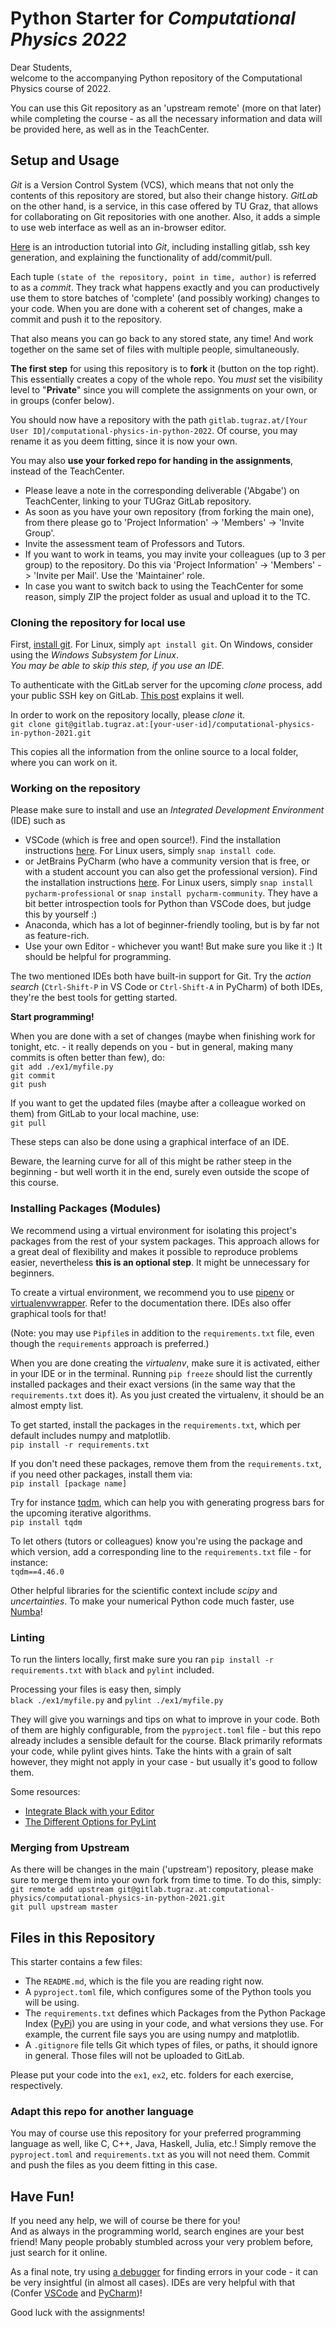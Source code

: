 # Python Starter for *Computational Physics 2022*
Dear Students, \
welcome to the accompanying Python repository of the Computational Physics course of 2022.

You can use this Git repository as an 'upstream remote' (more on that later) while completing the course - as all the necessary information and data will be provided here, as well as in the TeachCenter.

## Setup and Usage
*Git* is a Version Control System (VCS), which means that not only the contents of this repository are stored, but also their change history.
*GitLab* on the other hand, is a service, in this case offered by TU Graz, that allows for collaborating on Git repositories with one another.
Also, it adds a simple to use web interface as well as an in-browser editor.

[Here](https://www.youtube.com/playlist?list=PLhW3qG5bs-L8YSnCiyQ-jD8XfHC2W1NL_) is an introduction tutorial into *Git*, including installing gitlab, ssh key generation, and explaining the functionality of add/commit/pull.

Each tuple `(state of the repository, point in time, author)` is referred to as a *commit*. They track what happens exactly and you can productively use them to store batches of 'complete' (and possibly working) changes to your code. When you are done with a coherent set of changes, make a commit and push it to the repository.

That also means you can go back to any stored state, any time!
And work together on the same set of files with multiple people, simultaneously.

**The first step** for using this repository is to **fork** it (button on the top right). This essentially creates a copy of the whole repo. You *must* set the visibility level to "**Private**" since you will complete the assignments on your own, or in groups (confer below).

You should now have a repository with the path `gitlab.tugraz.at/[Your User ID]/computational-physics-in-python-2022`.
Of course, you may rename it as you deem fitting, since it is now your own.

You may also **use your forked repo for handing in the assignments**, instead of the TeachCenter.
- Please leave a note in the corresponding deliverable ('Abgabe') on TeachCenter, linking to your TUGraz GitLab repository.
- As soon as you have your own repository (from forking the main one), from there please go to 'Project Information' -> 'Members' -> 'Invite Group'.
- Invite the assessment team of Professors and Tutors.
- If you want to work in teams, you may invite your colleagues (up to 3 per group) to the repository. Do this via 'Project Information' -> 'Members' -> 'Invite per Mail'. Use the 'Maintainer' role.
- In case you want to switch back to using the TeachCenter for some reason, simply ZIP the project folder as usual and upload it to the TC.

### Cloning the repository for local use
First, [install git](https://github.com/git-guides/install-git). For Linux, simply `apt install git`. On Windows, consider using the *Windows Subsystem for Linux*. \
*You may be able to skip this step, if you use an IDE.*

To authenticate with the GitLab server for the upcoming *clone* process, add your public SSH key on GitLab. [This post](https://stackoverflow.com/a/50079018/5832850) explains it well.

In order to work on the repository locally, please *clone* it. \
`git clone git@gitlab.tugraz.at:[your-user-id]/computational-physics-in-python-2021.git`

This copies all the information from the online source to a local folder, where you can work on it.

### Working on the repository
Please make sure to install and use an *Integrated Development Environment* (IDE) such as

- VSCode (which is free and open source!). Find the installation instructions [here](https://code.visualstudio.com/). For Linux users, simply `snap install code`.
- or JetBrains PyCharm (who have a community version that is free, or with a student account you can also get the professional version). Find the installation instructions [here](https://www.jetbrains.com/pycharm/). For Linux users, simply `snap install pycharm-professional` or `snap install pycharm-community`. They have a bit better introspection tools for Python than VSCode does, but judge this by yourself :)
- Anaconda, which has a lot of beginner-friendly tooling, but is by far not as feature-rich.
- Use your own Editor - whichever you want! But make sure you like it :) It should be helpful for programming.

The two mentioned IDEs both have built-in support for Git.
Try the *action search* (`Ctrl-Shift-P` in VS Code or `Ctrl-Shift-A` in PyCharm) of both IDEs, they're the best tools for getting started.

**Start programming!**

When you are done with a set of changes (maybe when finishing work for tonight, etc. - it really depends on you - but in general, making many commits is often better than few), do: \
`git add ./ex1/myfile.py` \
`git commit` \
`git push`

If you want to get the updated files (maybe after a colleague worked on them) from GitLab to your local machine, use: \
`git pull` 

These steps can also be done using a graphical interface of an IDE.

Beware, the learning curve for all of this might be rather steep in the beginning - but well worth it in the end, surely even outside the scope of this course.

### Installing Packages (Modules)
We recommend using a virtual environment for isolating this project's packages from the rest of your system packages.
This approach allows for a great deal of flexibility and makes it possible to reproduce problems easier, nevertheless **this is an optional step**.
It might be unnecessary for beginners.

To create a virtual environment, we recommend you to use [pipenv](https://pipenv.pypa.io/en/latest/) or [virtualenvwrapper](https://virtualenvwrapper.readthedocs.io/en/latest/). Refer to the documentation there.
IDEs also offer graphical tools for that!

(Note: you may use `Pipfile`s in addition to the `requirements.txt` file, even though the `requirements` approach is preferred.)

When you are done creating the *virtualenv*, make sure it is activated, either in your IDE or in the terminal.
Running `pip freeze` should list the currently installed packages and their exact versions (in the same way that the `requirements.txt` does it). As you just created the virtualenv, it should be an almost empty list.

To get started, install the packages in the `requirements.txt`, which per default includes numpy and matplotlib. \
`pip install -r requirements.txt`

If you don't need these packages, remove them from the `requirements.txt`, if you need other packages, install them via: \
`pip install [package name]`

Try for instance [tqdm](https://pypi.org/project/tqdm/), which can help you with generating progress bars for the upcoming iterative algorithms. \
`pip install tqdm`

To let others (tutors or colleagues) know you're using the package and which version, add a corresponding line to the `requirements.txt` file - for instance: \
`tqdm==4.46.0`

Other helpful libraries for the scientific context include *scipy* and *uncertainties*.
To make your numerical Python code much faster, use [Numba](https://numba.pydata.org/)!

### Linting
To run the linters locally, first make sure you ran `pip install -r requirements.txt` with `black` and `pylint` included.

Processing your files is easy then, simply \
`black ./ex1/myfile.py` and `pylint ./ex1/myfile.py`

They will give you warnings and tips on what to improve in your code. Both of them are highly configurable, from the `pyproject.toml` file - but this repo already includes a sensible default for the course. Black primarily reformats your code, while pylint gives hints.
Take the hints with a grain of salt however, they might not apply in your case - but usually it's good to follow them.

Some resources:
- [Integrate Black with your Editor](https://black.readthedocs.io/en/stable/integrations/editors.html)
- [The Different Options for PyLint](https://www.getcodeflow.com/pylint-configuration.html)

### Merging from Upstream
As there will be changes in the main ('upstream') repository, please make sure to merge them into your own fork from time to time. To do this, simply: \
`git remote add upstream git@gitlab.tugraz.at:computational-physics/computational-physics-in-python-2021.git` \
`git pull upstream master`

## Files in this Repository
This starter contains a few files:

- The `README.md`, which is the file you are reading right now.
- A `pyproject.toml` file, which configures some of the Python tools you will be using.
- The `requirements.txt` defines which Packages from the Python Package Index ([PyPi](https://pypi.org/)) you are using in your code, and what versions they use. For example, the current file says you are using numpy and matplotlib.
- A `.gitignore` file tells Git which types of files, or paths, it should ignore in general. Those files will not be uploaded to GitLab.

Please put your code into the `ex1`, `ex2`, etc. folders for each exercise, respectively.

### Adapt this repo for another language
You may of course use this repository for your preferred programming language as well, like C, C++, Java, Haskell, Julia, etc.!
Simply remove the `pyproject.toml` and `requirements.txt` as you will not need them.
Commit and push the files as you deem fitting in this case.

## Have Fun!
If you need any help, we will of course be there for you! \
And as always in the programming world, search engines are your best friend! Many people probably stumbled across your very problem before, just search for it online.

As a final note, try using [a debugger](https://docs.python.org/3/library/pdb.html) for finding errors in your code -
it can be very insightful (in almost all cases).
IDEs are very helpful with that
(Confer [VSCode](https://docs.microsoft.com/en-us/visualstudio/python/debugging-python-in-visual-studio?view=vs-2019)
and [PyCharm](https://www.jetbrains.com/help/pycharm/debugging-code.html))!

Good luck with the assignments!
